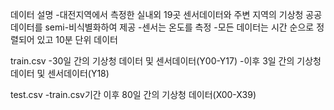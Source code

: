 데이터 설명
-대전지역에서 측정한 실내외 19곳 센서데이터와 주변 지역의 기상청 공공데이터를 semi-비식별화하여 제공
-센서는 온도를 측정
-모든 데이터는 시간 순으로 정렬되어 있고 10분 단위 데이터



train.csv
-30일 간의 기상청 데이터 및 센서데이터(Y00-Y17)
-이후 3일 간의 기상청 데이터 및 센서데이터(Y18)

test.csv
-train.csv기간 이후 80일 간의 기상청 데이터(X00-X39)
